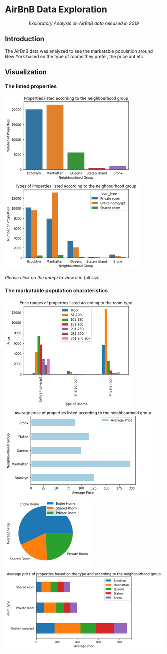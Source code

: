 # AirBnB Data Exploration

<p align="center"><i>Exploratory Analysis on AirBnB data released in 2019</i></p>

## Introduction

<p> The AirBnB data was analyzed to see the markatable population around New York based on the type of rooms they prefer, the price ant etc</p>

## Visualization

### The listed properties

<img src="https://raw.githubusercontent.com/Sharvin1106/AirBnB-Data-Exploration/main/imageAir/list%20property%201.png"/>
<img src="https://raw.githubusercontent.com/Sharvin1106/AirBnB-Data-Exploration/main/imageAir/list%20property%202.png"/>

<i> Please click on the image to view it in full size </i>

### The markatable population charateristics 

<img src="https://raw.githubusercontent.com/Sharvin1106/AirBnB-Data-Exploration/main/imageAir/charac%201.png" />
<img src="https://raw.githubusercontent.com/Sharvin1106/AirBnB-Data-Exploration/main/imageAir/charac%202.png" />
<img src="https://raw.githubusercontent.com/Sharvin1106/AirBnB-Data-Exploration/main/imageAir/Charac%203.png" />
<img src="https://raw.githubusercontent.com/Sharvin1106/AirBnB-Data-Exploration/main/imageAir/charac%204.png" />


